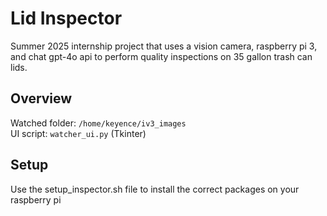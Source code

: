 # Lid Inspector
Summer 2025 internship project that uses a vision camera, raspberry pi 3, and chat gpt-4o api to perform quality inspections on 35 gallon trash can lids.

## Overview
Watched folder: `/home/keyence/iv3_images`  
UI script: `watcher_ui.py` (Tkinter)  

## Setup
Use the setup_inspector.sh file to install the correct packages on your raspberry pi
